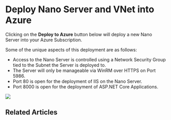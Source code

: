 # Deploy Nano Server and VNet into Azure

Clicking on the **Deploy to Azure** button below will deploy a new Nano Server into your Azure Subscription.

Some of the unique aspects of this deployment are as follows:

* Access to the Nano Server is controlled using a Network Security Group tied to the Subnet the Server is deployed to.
* The Server will only be manageable via WinRM over HTTPS on Port 5986.
* Port 80 is open for the deployment of IIS on the Nano Server.
* Port 8000 is open for the deployment of ASP.NET Core Applications.


<a href="https://portal.azure.com/#create/Microsoft.Template/uri/https%3A%2F%2Fraw.githubusercontent.com%2Fstarkfell%2Fstarkfell.github.io%2Fmaster%2Farm-templates%2Fdeploy-vnet-and-nano-server%2Fazuredeploy.json" target="_blank">
    <img src="http://azuredeploy.net/deploybutton.png"/>
</a>


## Related Articles

